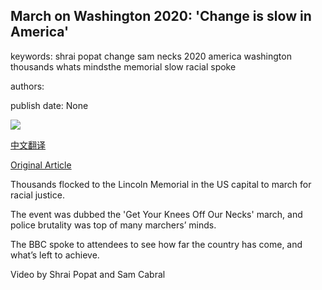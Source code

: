 ## March on Washington 2020: 'Change is slow in America'

keywords: shrai popat change sam necks 2020 america washington thousands whats mindsthe memorial slow racial spoke

authors: 

publish date: None

![](https://ichef.bbci.co.uk/images/ic/400xn/p08pzqf6.jpg)

[中文翻译](March%20on%20Washington%202020%3A%20%27Change%20is%20slow%20in%20America%27_zh.md)

[Original Article](https://www.bbc.com/news/world-us-canada-53957085)

Thousands flocked to the Lincoln Memorial in the US capital to march for racial justice.

The event was dubbed the 'Get Your Knees Off Our Necks' march, and police brutality was top of many marchers’ minds.

The BBC spoke to attendees to see how far the country has come, and what’s left to achieve.

Video by Shrai Popat and Sam Cabral